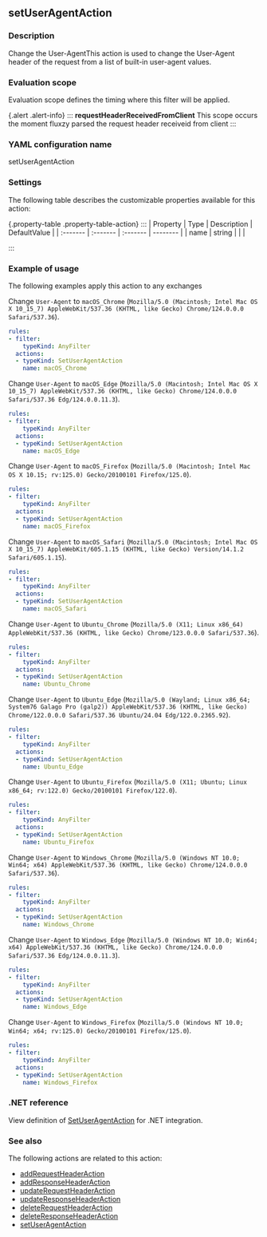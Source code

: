 ## setUserAgentAction

### Description

Change the User-AgentThis action is used to change the User-Agent header of the request from a list of built-in user-agent values.

### Evaluation scope

Evaluation scope defines the timing where this filter will be applied. 

{.alert .alert-info}
:::
**requestHeaderReceivedFromClient** This scope occurs the moment fluxzy parsed the request header receiveid from client
:::

### YAML configuration name

setUserAgentAction

### Settings

The following table describes the customizable properties available for this action: 

{.property-table .property-table-action}
:::
| Property | Type | Description | DefaultValue |
| :------- | :------- | :------- | -------- |
| name | string |  |  |

:::
### Example of usage

The following examples apply this action to any exchanges

Change `User-Agent` to `macOS_Chrome` (`Mozilla/5.0 (Macintosh; Intel Mac OS X 10_15_7) AppleWebKit/537.36 (KHTML, like Gecko) Chrome/124.0.0.0 Safari/537.36`).

```yaml
rules:
- filter:
    typeKind: AnyFilter
  actions:
  - typeKind: SetUserAgentAction
    name: macOS_Chrome
```


Change `User-Agent` to `macOS_Edge` (`Mozilla/5.0 (Macintosh; Intel Mac OS X 10_15_7) AppleWebKit/537.36 (KHTML, like Gecko) Chrome/124.0.0.0 Safari/537.36 Edg/124.0.0.11.3`).

```yaml
rules:
- filter:
    typeKind: AnyFilter
  actions:
  - typeKind: SetUserAgentAction
    name: macOS_Edge
```


Change `User-Agent` to `macOS_Firefox` (`Mozilla/5.0 (Macintosh; Intel Mac OS X 10.15; rv:125.0) Gecko/20100101 Firefox/125.0`).

```yaml
rules:
- filter:
    typeKind: AnyFilter
  actions:
  - typeKind: SetUserAgentAction
    name: macOS_Firefox
```


Change `User-Agent` to `macOS_Safari` (`Mozilla/5.0 (Macintosh; Intel Mac OS X 10_15_7) AppleWebKit/605.1.15 (KHTML, like Gecko) Version/14.1.2 Safari/605.1.15`).

```yaml
rules:
- filter:
    typeKind: AnyFilter
  actions:
  - typeKind: SetUserAgentAction
    name: macOS_Safari
```


Change `User-Agent` to `Ubuntu_Chrome` (`Mozilla/5.0 (X11; Linux x86_64) AppleWebKit/537.36 (KHTML, like Gecko) Chrome/123.0.0.0 Safari/537.36`).

```yaml
rules:
- filter:
    typeKind: AnyFilter
  actions:
  - typeKind: SetUserAgentAction
    name: Ubuntu_Chrome
```


Change `User-Agent` to `Ubuntu_Edge` (`Mozilla/5.0 (Wayland; Linux x86_64; System76 Galago Pro (galp2)) AppleWebKit/537.36 (KHTML, like Gecko) Chrome/122.0.0.0 Safari/537.36 Ubuntu/24.04 Edg/122.0.2365.92`).

```yaml
rules:
- filter:
    typeKind: AnyFilter
  actions:
  - typeKind: SetUserAgentAction
    name: Ubuntu_Edge
```


Change `User-Agent` to `Ubuntu_Firefox` (`Mozilla/5.0 (X11; Ubuntu; Linux x86_64; rv:122.0) Gecko/20100101 Firefox/122.0`).

```yaml
rules:
- filter:
    typeKind: AnyFilter
  actions:
  - typeKind: SetUserAgentAction
    name: Ubuntu_Firefox
```


Change `User-Agent` to `Windows_Chrome` (`Mozilla/5.0 (Windows NT 10.0; Win64; x64) AppleWebKit/537.36 (KHTML, like Gecko) Chrome/124.0.0.0 Safari/537.36`).

```yaml
rules:
- filter:
    typeKind: AnyFilter
  actions:
  - typeKind: SetUserAgentAction
    name: Windows_Chrome
```


Change `User-Agent` to `Windows_Edge` (`Mozilla/5.0 (Windows NT 10.0; Win64; x64) AppleWebKit/537.36 (KHTML, like Gecko) Chrome/124.0.0.0 Safari/537.36 Edg/124.0.0.11.3`).

```yaml
rules:
- filter:
    typeKind: AnyFilter
  actions:
  - typeKind: SetUserAgentAction
    name: Windows_Edge
```


Change `User-Agent` to `Windows_Firefox` (`Mozilla/5.0 (Windows NT 10.0; Win64; x64; rv:125.0) Gecko/20100101 Firefox/125.0`).

```yaml
rules:
- filter:
    typeKind: AnyFilter
  actions:
  - typeKind: SetUserAgentAction
    name: Windows_Firefox
```



### .NET reference

View definition of [SetUserAgentAction](https://docs.fluxzy.io/api/Fluxzy.Rules.Actions.SetUserAgentAction.html) for .NET integration.

### See also

The following actions are related to this action: 

 - [addRequestHeaderAction](addRequestHeaderAction)
 - [addResponseHeaderAction](addResponseHeaderAction)
 - [updateRequestHeaderAction](updateRequestHeaderAction)
 - [updateResponseHeaderAction](updateResponseHeaderAction)
 - [deleteRequestHeaderAction](deleteRequestHeaderAction)
 - [deleteResponseHeaderAction](deleteResponseHeaderAction)
 - [setUserAgentAction](setUserAgentAction)

